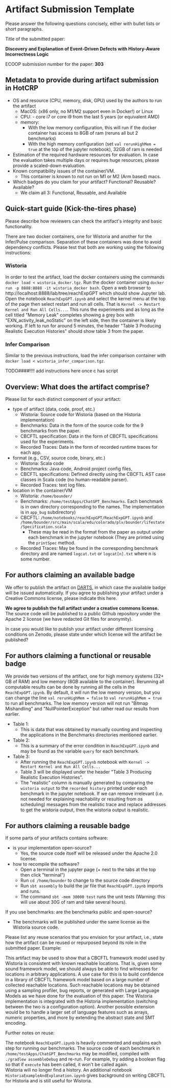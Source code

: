 # Artifact Submission Template

Please answer the following questions concisely, either with bullet lists or short paragraphs.

Title of the submitted paper:

**Discovery and Explanation of Event-Driven Defects with History-Aware Incorrectness Logic**

ECOOP submission number for the paper: **303**

## Metadata to provide during artifact submission in HotCRP

- OS and resource (CPU, memory, disk, GPU) used by the authors to run the artifact
  - MacOS: (x86 only, no M1/M2 support even in Docker!) or Linux
  - CPU: - core i7 or core i9 from the last 5 years (or equivalent AMD)
  - memory: 
    - With the low memory configuration, this will run if the docker container has access to 8GB of ram (reruns all but 2 benchmarks)
    - With the high memory configuration (set `val rerunHighMem = true` at the top of the jupyter notebook), 32GB of ram is needed
- Estimation of the required hardware resources for evaluation. In case the evaluation takes multiple days or requires huge resources, please provide a scaled-down evaluation.
- Known compatibility issues of the container/VM.
  - This container is known to not run on M1 or M2 (Arm based) macs.
- Which badges do you claim for your artifact? Functional? Reusable? Available?
  - We claim all 3: Functional, Reusable, and Available

## Quick-start guide (Kick-the-tires phase)

Please describe how reviewers can check the artifact's integrity and basic functionality.

There are two docker containers, one for Wistoria and another for the Infer/Pulse comparison. 
Separation of these containers was done to avoid dependency conflicts.
Please test that both are working using the following instructions:

### Wistoria

In order to test the artifact, load the docker containers using the commands `docker load < wistoria_docker.tgz`. 
Run the docker container using `docker run -p 8888:8888 -it wistoria_docker bash`.
Open a web browser to http://localhost:8888/lab/tree/reachExpGPT which should show Jupyter lab.
Open the notebook `ReachExpGPT.ipynb` and select the kernel menu at the top of the page then select restart and run all cells.
That is `Kernel -> Restart Kernel and Run All Cells...`.
This runs the experiments and as long as the cell titled "Memory Leak" completes showing a grey box with "EXN_activity_leak_noStatic" on the left side, then the container is likely working.
If left to run for around 5 minutes, the header "Table 3 Producing Realistic Execution Histories" should show table 3 from the paper.

### Infer Comparison

Similar to the previous instructions, load the infer comparison container with `docker load < wistoria_infer_comparison.tgz`.

TODO####!!!!  add instructions here once c has script

## Overview: What does the artifact comprise?

Please list for each distinct component of your artifact:

* type of artifact (data, code, proof, etc.)
  * Wistoria: Source code for Wistoria (based on the Historia implementation) 
  * Benchmarks: Data in the form of the source code for the 9 benchmarks from the paper.
  * CBCFTL specification: Data in the form of CBCFTL specifications used for the experiments.
  * Recorded Traces: Data in the form of recorded runtime traces for each app.
* format (e.g., CSV, source code, binary, etc.)
  * Wistoria: Scala code
  * Benchmarks: Java code, Android project config files, 
  * CBCFTL specifications: Defined directly using the CBCFTL AST case classes in Scala code (no human-readable parser).
  * Recorded Traces: text log files.
* location in the container/VM
  * Wistoria: `/home/bounder/`
  * Benchmarks: `/home/testApps/ChatGPT_Benchmarks`. Each benchmark is in own directory corresponding to the names. The implementation is in `app_bug` subdirectory)
  * CBCFTL: `/home/notebooks/reachExpGPT/ReachExpGPT.ipynb` and `/home/bounder/src/main/scala/edu/colorado/plv/bounder/lifestate/Specification.scala`
    * These may be read in the format from the paper as output under each benchmark in the jupyter notebook (They are printed using the `printSpec` method. 
  * Recorded Traces: May be found in the corresponding benchmark directory and are named `logcat.txt` or `logcat[n].txt` where n is some number.

## For authors claiming an available badge

We offer to publish the artifact on [DARTS](https://drops.dagstuhl.de/opus/institut_darts.php), in which case the available badge will be issued automatically.
If you agree to publishing your artifact under a Creative Commons license, please indicate this here.

**We agree to publish the full artifact under a creative commons license.**
The source code will be published to a public Github repository under the Apache 2 license (we have redacted Git files for anonymity).

In case you would like to publish your artifact under different licensing conditions on Zenodo, please state under which license will the artifact be published?

## For authors claiming a functional or reusable badge

We provide two versions of the artifact, one for high memory systems (32+ GB of RAM) and low memory (8GB available to the container).
Rerunning all computable results can be done by running all the cells in the `ReachExpGPT.ipynb`.
By default, it will run the low memory version, but you can change the line `val rerunHighMem = false` to `val rerunHighMem = true` to run all benchmarks.
The low memory version will not run "Bitmap Mishandling" and "NullPointerException" but rather read our results from earlier.


* Table 1:
  * This is data that was obtained by manually counting and inspecting the applications in the Benchmarks directories mentioned earlier.
* Table 2:
  * This is a summary of the error condition in `ReachExpGPT.ipynb` and may be found as the variable `query` for each benchmark.
* Table 3:
  * After running the `ReachExpGPT.ipynb` notebook with  `Kernel -> Restart Kernel and Run All Cells...`
  * Table 3 will be displayed under the header "Table 3 Producing Realistic Execution Histories".
  * The "realistic" column is manually generated by comparing the `wistoria output` to the `recorded history` printed under each benchmark in the jupyter notebook. If we can remove irrelevant (i.e. not needed for explaining reachability or resulting from os scheduling) messages from the realistic trace and replace addresses to get the wistoria output, then the wistoria output is realistic.

## For authors claiming a reusable badge

If some parts of your artifacts contains software:
- is your implementation open-source?
  * Yes, the source code itself will be released under the Apache 2.0 license.
- how to recompile the software?
  * Open a terminal in the jupyter page (+ next to the tabs at the top then click "terminal")
  * Run `cd /home/bounder` to change to the source code directory
  * Run `sbt assembly` to build the jar file that `ReachExpGPT.ipynb` imports and runs.
  * The command `sbt -mem 30000 test` runs the unit tests (Warning: this will use about 30G of ram and take several hours).

If you use benchmarks: are the benchmarks public and open-source?

* The benchmarks will be published under the same license as the Wistoria source code.

Please list any reuse scenarios that you envision for your artifact, i.e., state how the artifact can be reused or repurposed beyond its role in the submitted paper. Example:

This artifact may be used to show that a CBCFTL framework model used by Wistoria is consistent with known reachable locations. 
That is, given some sound framework model, we should always be able to find witnesses for locations in arbitrary applications.
A use case for this is to build confidence in a library of CBCFTL framework model based on a large number of collected reachable locations.
Such reachable locations may be obtained using a sampling profiler, bug reports, or generated with Large Language Models as we have done for the evaluation of this paper.
The Wistoria implementation is integrated with the Historia implementation (switching between the two is a configuration option).
Another possible extension would be to handle a larger set of language features such as arrays, numeric properties, and more by extending the abstract state and SMT encoding.

Further notes on reuse:

The notebook `ReachExpGPT.ipynb` is heavily commented and explains each step for running our benchmarks.
The source code of each benchmark in `/home/testApps/ChatGPT_Benchmarks` may be modified, compiled with `./gradlew assembleDebug` and re-run.
For example, try adding a boolean flag so that if `execute` has been called, it won't be called again.  
Wistoria will no longer find a history.
An additional notebook `HistoriaExampleAndExplanation.ipynb` gives background on writing CBCFTL for Historia and is still useful for Wistoria.

